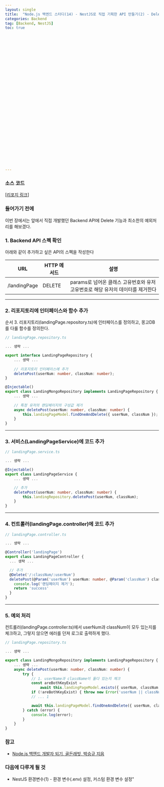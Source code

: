 ```yaml
---
layout: single
title:  "Node.js 백엔드 스터디(14) - NestJS로 직접 기획한 API 만들기(2) - Delete와 예외처리"
categories: Backend
tag: [Backend, NestJS]
toc: true 
































---
```


### 소스 코드

[[리포지 링크](https://github.com/dkgkejdrb/nestjs-api-practice-1.git)]



### 들어가기 전에

이번 장에서는 앞에서 직접 개발했던 Backend API에 Delete 기능과 최소한의 예외처리를 해보겠다.



### 1. Backend API 스펙 확인

아래와 같이 추가하고 싶은 API의 스펙을 작성한다

| URL          | HTTP 메서드 | 설명                                                         |
| ------------ | ----------- | ------------------------------------------------------------ |
| /landingPage | DELETE      | params로 넘어온 클래스 고유번호와 유저 고유번호로 해당 유저의 데이터를 제거한다 |

------



### 2. 리포지토리에  인터페이스와 함수 추가

순서 3. 리포지토리(landingPage.repository.ts)에 인터페이스를 정의하고, 몽고DB를 다룰 함수를 정의한다.

```typescript
// landingPage.repository.ts

... 생략 ...

export interface LandingPageRepository {
	... 생략 ...
    
    // 리포지토리 인터페이스에 추가
    deletePost(userNum: number, classNum: number);
}

@Injectable()
export class LandingMongoRepository implements LandingPageRepository {
	... 생략 ...
    
    // 특정 유저의 랜딩페이지의 구성값 제거
    async deletePost(userNum: number, classNum: number) {
    	this.landingPageModel.findOneAndDelete({ userNum, classNum });
    }
}
```

------





### 3. 서비스(LandingPageService)에 코드 추가

```typescript
// landingPage.service.ts

... 생략 ...

@Injectable()
export class LandingPageService {
	... 생략 ...

    // 추가
    deletePost(userNum: number, classNum: number) {
        this.landingRepository.deletePost(userNum, classNum);
    }
}
```

------



### 4. 컨트롤러(landingPage.controller)에 코드 추가

```typescript
// landingPage.controller.ts

... 생략 ...

@Controller('landingPage')
export class LandingPageController {
  ... 생략 ...

  // 추가
  @Delete('/:classNum/:userNum')
  deletePost(@Param('userNum') userNum: number, @Param('classNum') classNum: number) {
    console.log('랜딩페이지 제거');
    return 'success'
  }
}
```

------



### 5. 예외 처리

컨트롤러(landingPage.controller.ts)에서 userNum과 classNum이 모두 있는지를 체크하고, 그렇지 않으면 에러를 던져 로그로 출력하게 했다.

```typescript
// landingPage.repository.ts

... 생략 ...

export class LandingMongoRepository implements LandingPageRepository {
	... 생략 ...
    async deletePost(userNum: number, classNum: number) {
        try {
            // 1. userName과 className이 둘다 있는지 체크
            const areBothKeyExist =
                await this.landingPageModel.exists({ userNum, classNum });
            if (!areBothKeyExist) { throw new Error('userNum || classNum 없음.') }
            // ... 1

            await this.landingPageModel.findOneAndDelete({ userNum, classNum });
        } catch (error) {
            console.log(error);
        }
    }
}
```



### 참고

- [Node.js 백엔드 개발자 되기, 골든래빗, 박승규 지음](https://goldenrabbit.co.kr/product/be_node_backend/)



### 다음에 다루게 될 것

- NestJS 환경변수(1) - 환경 변수(.env) 설정, 커스텀 환경 변수 설정"
